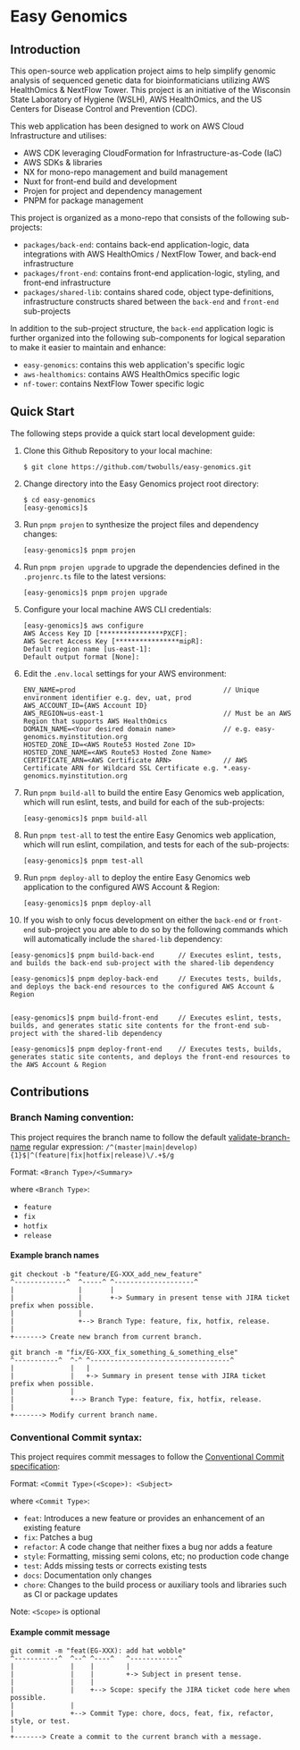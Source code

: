 # Easy Genomics

## Introduction

This open-source web application project aims to help simplify genomic analysis of sequenced genetic data for bioinformaticians utilizing AWS HealthOmics & NextFlow Tower. This project is an initiative of the Wisconsin State Laboratory of Hygiene (WSLH), AWS HealthOmics, and the US Centers for Disease Control and Prevention (CDC).

This web application has been designed to work on AWS Cloud Infrastructure and utilises:
* AWS CDK leveraging CloudFormation for Infrastructure-as-Code (IaC)
* AWS SDKs & libraries
* NX for mono-repo management and build management
* Nuxt for front-end build and development
* Projen for project and dependency management
* PNPM for package management

This project is organized as a mono-repo that consists of the following sub-projects:
* `packages/back-end`: contains back-end application-logic, data integrations with AWS HealthOmics / NextFlow Tower, and back-end infrastructure
* `packages/front-end`: contains front-end application-logic, styling, and front-end infrastructure
* `packages/shared-lib`: contains shared code, object type-definitions, infrastructure constructs shared between the `back-end` and `front-end` sub-projects

In addition to the sub-project structure, the `back-end` application logic is further organized into the following sub-components for logical separation to make it easier to maintain and enhance:
* `easy-genomics`: contains this web application's specific logic
* `aws-healthomics`: contains AWS HealthOmics specific logic
* `nf-tower`: contains NextFlow Tower specific logic

## Quick Start

The following steps provide a quick start local development guide:

1. Clone this Github Repository to your local machine:
   ````
   $ git clone https://github.com/twobulls/easy-genomics.git
   ````
2. Change directory into the Easy Genomics project root directory:
   ````
   $ cd easy-genomics
   [easy-genomics]$
   ````
3. Run `pnpm projen` to synthesize the project files and dependency changes:
   ````
   [easy-genomics]$ pnpm projen
   ````
4. Run `pnpm projen upgrade` to upgrade the dependencies defined in the `.projenrc.ts` file to the latest versions:
   ````
   [easy-genomics]$ pnpm projen upgrade
   ````
5. Configure your local machine AWS CLI credentials:
   ````
   [easy-genomics]$ aws configure
   AWS Access Key ID [****************PXCF]:
   AWS Secret Access Key [****************mipR]:
   Default region name [us-east-1]:
   Default output format [None]:
   ````
6. Edit the `.env.local` settings for your AWS environment:
   ````
   ENV_NAME=prod                                     // Unique environment identifier e.g. dev, uat, prod
   AWS_ACCOUNT_ID={AWS Account ID}
   AWS_REGION=us-east-1                              // Must be an AWS Region that supports AWS HealthOmics
   DOMAIN_NAME=<Your desired domain name>            // e.g. easy-genomics.myinstitution.org
   HOSTED_ZONE_ID=<AWS Route53 Hosted Zone ID>
   HOSTED_ZONE_NAME=<AWS Route53 Hosted Zone Name>
   CERTIFICATE_ARN=<AWS Certificate ARN>             // AWS Certificate ARN for Wildcard SSL Certificate e.g. *.easy-genomics.myinstitution.org
   ````
7. Run `pnpm build-all` to build the entire Easy Genomics web application, which will run eslint, tests, and build for each of the sub-projects:
   ````
   [easy-genomics]$ pnpm build-all
   ````
8. Run `pnpm test-all` to test the entire Easy Genomics web application, which will run eslint, compilation, and tests for each of the sub-projects:
   ````
   [easy-genomics]$ pnpm test-all
   ````
9. Run `pnpm deploy-all` to deploy the entire Easy Genomics web application to the configured AWS Account & Region:
   ````
   [easy-genomics]$ pnpm deploy-all
   ````
10. If you wish to only focus development on either the `back-end` or `front-end` sub-project you are able to do so by the following commands which will automatically include the `shared-lib` dependency:
   ````
   [easy-genomics]$ pnpm build-back-end      // Executes eslint, tests, and builds the back-end sub-project with the shared-lib dependency 
    
   [easy-genomics]$ pnpm deploy-back-end     // Executes tests, builds, and deploys the back-end resources to the configured AWS Account & Region
   
   
   [easy-genomics]$ pnpm build-front-end     // Executes eslint, tests, builds, and generates static site contents for the front-end sub-project with the shared-lib dependency

   [easy-genomics]$ pnpm deploy-front-end    // Executes tests, builds, generates static site contents, and deploys the front-end resources to the AWS Account & Region
   ````

## Contributions

### Branch Naming convention:

This project requires the branch name to follow the default [validate-branch-name](https://www.npmjs.com/package/validate-branch-name) regular expression: `/^(master|main|develop){1}$|^(feature|fix|hotfix|release)\/.+$/g`

Format: `<Branch Type>/<Summary>`

where `<Branch Type>`:
- `feature`
- `fix`
- `hotfix`
- `release`

#### Example branch names

````
git checkout -b "feature/EG-XXX_add_new_feature"
^-------------^  ^-----^ ^--------------------^
|                |       |
|                |       +-> Summary in present tense with JIRA ticket prefix when possible.
|                |
|                +--> Branch Type: feature, fix, hotfix, release. 
|
+-------> Create new branch from current branch.
````

````
git branch -m "fix/EG-XXX_fix_something_&_something_else"
^-----------^  ^-^ ^-----------------------------------^
|              |   |
|              |   +-> Summary in present tense with JIRA ticket prefix when possible.
|              |
|              +--> Branch Type: feature, fix, hotfix, release.
|
+-------> Modify current branch name.
````

### Conventional Commit syntax:

This project requires commit messages to follow the [Conventional Commit specification](https://www.conventionalcommits.org/):

Format: `<Commit Type>(<Scope>): <Subject>`

where `<Commit Type>`:
- `feat`: Introduces a new feature or provides an enhancement of an existing feature
- `fix`: Patches a bug
- `refactor`: A code change that neither fixes a bug nor adds a feature
- `style`: Formatting, missing semi colons, etc; no production code change
- `test`: Adds missing tests or corrects existing tests
- `docs`: Documentation only changes
- `chore`: Changes to the build process or auxiliary tools and libraries such as CI or package updates

Note: `<Scope>` is optional

#### Example commit message

````
git commit -m "feat(EG-XXX): add hat wobble"
^-----------^  ^--^ ^----^   ^------------^
|              |    |        |
|              |    |        +-> Subject in present tense.
|              |    |
|              |    +--> Scope: specify the JIRA ticket code here when possible.
|              |
|              +--> Commit Type: chore, docs, feat, fix, refactor, style, or test.
|
+-------> Create a commit to the current branch with a message.
````